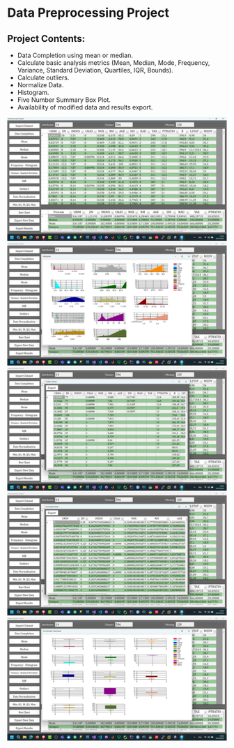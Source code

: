 # Data Preprocessing Project

## Project Contents:

- Data Completion using mean or median.
- Calculate basic analysis metrics (Mean, Median, Mode, Frequency, Variance, Standard Deviation, Quartiles, IQR, Bounds).
- Calculate outliers.
- Normalize Data.
- Histogram.
- Five Number Summary Box Plot.
- Availability of modified data and results export.

![Main](/Screens/1.png?raw=true "Main Form")<br/>
![Main](/Screens/2.png?raw=true "Histogram")<br/>
![Main](/Screens/3.png?raw=true "Outliers")<br/>
![Main](/Screens/4.png?raw=true "Normalized")<br/>
![Main](/Screens/5.png?raw=true "Five Numbers Summary Box plot")

